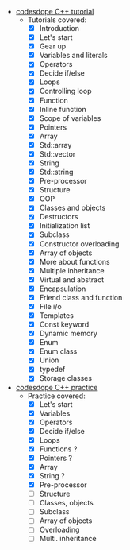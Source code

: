 - [codesdope C++ tutorial](https://www.codesdope.com/cpp-introduction/)
	- Tutorials covered:<br>
		- [x] Introduction
		- [x] Let's start
		- [x] Gear up
		- [x] Variables and literals
		- [x] Operators
		- [x] Decide if/else
		- [x] Loops
		- [x] Controlling loop
		- [x] Function
		- [x] Inline function
		- [x] Scope of variables
		- [x] Pointers
		- [x] Array
		- [x] Std::array
		- [x] Std::vector
		- [x] String
		- [x] Std::string
		- [x] Pre-processor
		- [x] Structure
		- [x] OOP
		- [x] Classes and objects
		- [x] Destructors
		- [x] Initialization list
		- [x] Subclass
		- [x] Constructor overloading
		- [x] Array of objects
		- [x] More about functions
		- [x] Multiple inheritance
		- [x] Virtual and abstract
		- [x] Encapsulation
		- [x] Friend class and function
		- [x] File i/o
		- [x] Templates
		- [x] Const keyword
		- [x] Dynamic memory
		- [x] Enum
		- [x] Enum class
		- [x] Union
		- [x] typedef
		- [x] Storage classes
- [codesdope C++ practice](https://www.codesdope.com/practice/practice_cpp/)
	- Practice covered:<br>
		- [x] Let's start
		- [x] Variables
		- [x] Operators
		- [x] Decide if/else
		- [x] Loops
		- [x] Functions ?
		- [x] Pointers ?
		- [x] Array
		- [x] String ?
		- [x] Pre-processor
		- [ ] Structure
		- [ ] Classes, objects
		- [ ] Subclass
		- [ ] Array of objects
		- [ ] Overloading
		- [ ] Multi. inheritance